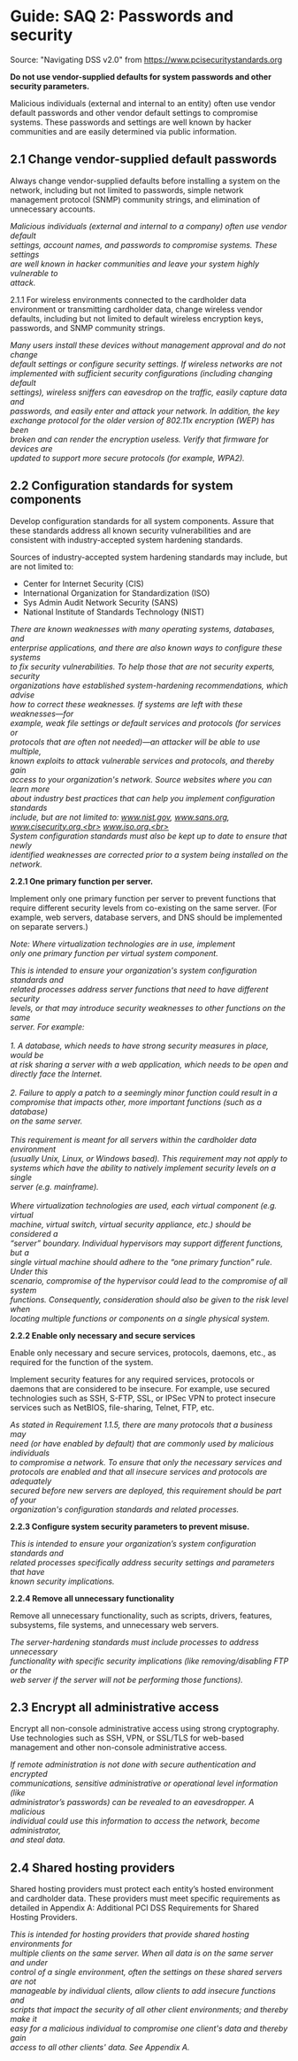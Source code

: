 # Guide: SAQ 2: Passwords and security #

Source: "Navigating DSS v2.0" from https://www.pcisecuritystandards.org

<b>Do not use vendor-supplied defaults for system passwords and other security parameters.</b>

Malicious individuals (external and internal to an entity) often use vendor default passwords and other vendor default settings to compromise
systems. These passwords and settings are well known by hacker communities and are easily determined via public information.

## 2.1 Change vendor-supplied default passwords ##

Always change vendor-supplied defaults before installing a
system on the network, including but not limited to passwords,
simple network management protocol (SNMP) community strings,
and elimination of unnecessary accounts.

<i>Malicious individuals (external and internal to a company) often use vendor default<br>
settings, account names, and passwords to compromise systems. These settings<br>
are well known in hacker communities and leave your system highly vulnerable to<br>
attack.<br>
</i>

2.1.1 For wireless environments connected to the cardholder
data environment or transmitting cardholder data, change
wireless vendor defaults, including but not limited to default
wireless encryption keys, passwords, and SNMP community
strings.

<i>
Many users install these devices without management approval and do not change<br>
default settings or configure security settings. If wireless networks are not<br>
implemented with sufficient security configurations (including changing default<br>
settings), wireless sniffers can eavesdrop on the traffic, easily capture data and<br>
passwords, and easily enter and attack your network. In addition, the key<br>
exchange protocol for the older version of 802.11x encryption (WEP) has been<br>
broken and can render the encryption useless. Verify that firmware for devices are<br>
updated to support more secure protocols (for example, WPA2).<br>
</i>

## 2.2 Configuration standards for system components ##

Develop configuration standards for all system components.
Assure that these standards address all known security
vulnerabilities and are consistent with industry-accepted system
hardening standards.

Sources of industry-accepted system hardening standards may include, but are not limited to:
  * Center for Internet Security (CIS)
  * International Organization for Standardization (ISO)
  * Sys Admin Audit Network Security (SANS)
  * National Institute of Standards Technology (NIST)

<i>There are known weaknesses with many operating systems, databases, and<br>
enterprise applications, and there are also known ways to configure these systems<br>
to fix security vulnerabilities. To help those that are not security experts, security<br>
organizations have established system-hardening recommendations, which advise<br>
how to correct these weaknesses. If systems are left with these weaknesses—for<br>
example, weak file settings or default services and protocols (for services or<br>
protocols that are often not needed)—an attacker will be able to use multiple,<br>
known exploits to attack vulnerable services and protocols, and thereby gain<br>
access to your organization's network. Source websites where you can learn more<br>
about industry best practices that can help you implement configuration standards<br>
include, but are not limited to: www.nist.gov, www.sans.org, www.cisecurity.org,<br>
www.iso.org.<br>
<br>
System configuration standards must also be kept up to date to ensure that newly<br>
identified weaknesses are corrected prior to a system being installed on the<br>
network.<br>
</i>

<b>2.2.1 One primary function per server.</b>

Implement only one primary function per server to prevent
functions that require different security levels from co-existing
on the same server. (For example, web servers, database
servers, and DNS should be implemented on separate servers.)

<i>Note: Where virtualization technologies are in use, implement<br>
only one primary function per virtual system component.<br>
</i>

<i>
This is intended to ensure your organization's system configuration standards and<br>
related processes address server functions that need to have different security<br>
levels, or that may introduce security weaknesses to other functions on the same<br>
server. For example:<br>
<br>
1. A database, which needs to have strong security measures in place, would be<br>
at risk sharing a server with a web application, which needs to be open and<br>
directly face the Internet.<br>
<br>
2. Failure to apply a patch to a seemingly minor function could result in a<br>
compromise that impacts other, more important functions (such as a database)<br>
on the same server.<br>
<br>
This requirement is meant for all servers within the cardholder data environment<br>
(usually Unix, Linux, or Windows based). This requirement may not apply to<br>
systems which have the ability to natively implement security levels on a single<br>
server (e.g. mainframe).<br>
<br>
Where virtualization technologies are used, each virtual component (e.g. virtual<br>
machine, virtual switch, virtual security appliance, etc.) should be considered a<br>
“server” boundary. Individual hypervisors may support different functions, but a<br>
single virtual machine should adhere to the “one primary function” rule. Under this<br>
scenario, compromise of the hypervisor could lead to the compromise of all system<br>
functions. Consequently, consideration should also be given to the risk level when<br>
locating multiple functions or components on a single physical system.<br>
</i>

<b>2.2.2 Enable only necessary and secure services</b>

Enable only necessary and secure services, protocols,
daemons, etc., as required for the function of the system.

Implement security features for any required services, protocols
or daemons that are considered to be insecure. For example,
use secured technologies such as SSH, S-FTP, SSL, or IPSec
VPN to protect insecure services such as NetBIOS, file-sharing,
Telnet, FTP, etc.

<i>
As stated in Requirement 1.1.5, there are many protocols that a business may<br>
need (or have enabled by default) that are commonly used by malicious individuals<br>
to compromise a network. To ensure that only the necessary services and<br>
protocols are enabled and that all insecure services and protocols are adequately<br>
secured before new servers are deployed, this requirement should be part of your<br>
organization's configuration standards and related processes.<br>
</i>

<b>2.2.3 Configure system security parameters to prevent misuse.</b>

<i>
This is intended to ensure your organization’s system configuration standards and<br>
related processes specifically address security settings and parameters that have<br>
known security implications.<br>
</i>

<b>2.2.4 Remove all unnecessary functionality</b>

Remove all unnecessary functionality, such as scripts,
drivers, features, subsystems, file systems, and unnecessary
web servers.

<i>
The server-hardening standards must include processes to address unnecessary<br>
functionality with specific security implications (like removing/disabling FTP or the<br>
web server if the server will not be performing those functions).<br>
</i>

## 2.3 Encrypt all administrative access ##

Encrypt all non-console administrative access using strong
cryptography. Use technologies such as SSH, VPN, or SSL/TLS
for web-based management and other non-console administrative
access.

<i>
If remote administration is not done with secure authentication and encrypted<br>
communications, sensitive administrative or operational level information (like<br>
administrator’s passwords) can be revealed to an eavesdropper. A malicious<br>
individual could use this information to access the network, become administrator,<br>
and steal data.<br>
</i>

## 2.4 Shared hosting providers ##

Shared hosting providers must protect each entity’s hosted
environment and cardholder data. These providers must meet
specific requirements as detailed in Appendix A: Additional PCI
DSS Requirements for Shared Hosting Providers.

<i>
This is intended for hosting providers that provide shared hosting environments for<br>
multiple clients on the same server. When all data is on the same server and under<br>
control of a single environment, often the settings on these shared servers are not<br>
manageable by individual clients, allow clients to add insecure functions and<br>
scripts that impact the security of all other client environments; and thereby make it<br>
easy for a malicious individual to compromise one client's data and thereby gain<br>
access to all other clients' data. See Appendix A.<br>
</i>